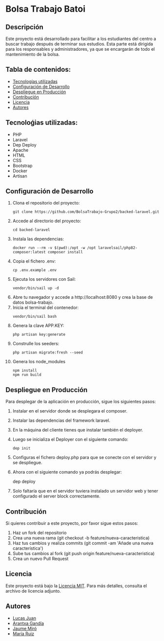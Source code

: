 # Bolsa Trabajo Batoi

## Descripción
Este proyecto está desarrollado para facilitar a los estudiantes del centro a buscar trabajo después de terminar sus estudios. Esta parte está dirigida para los responsables y administradores, ya que se encargarán de todo el mantenimiento de la bolsa. 
## Tabla de contenidos:
- [Tecnologías utilizadas](#tecnologías-utilizadas)
- [Configuración de Desarrollo](#configuración-de-desarrollo)
- [Despliegue en Producción](#despliegue-en-producción)
- [Contribución](#contribución)
- [Licencia](#licencia)
- [Autores](#autores)


## Tecnoloǵias utilizadas:
- PHP
- Laravel
- Dep Deploy
- Apache
- HTML
- CSS
- Bootstrap
- Docker
- Artisan

## Configuración de Desarrollo
1. Clona el repositorio del proyecto:
    ```
    git clone https://github.com/BolsaTrabajo-Grupo2/backed-laravel.git
    ```
2. Accede al directorio del proyecto:
    ```
    cd backed-laravel
    ```
3. Instala las dependencias:
    ```
    docker run --rm -v $(pwd):/opt -w /opt laravelsail/php82-composer:latest composer install
    ```
4. Copia el fichero .env:
    ```
    cp .env.example .env
    ```
5. Ejecuta los servidores con Sail:
    ```
    vendor/bin/sail up -d
    ```
6. Abre tu navegador y accede a http://localhost:8080 y crea la base de datos bolsa-trabajo.
7. Inicia el terminal del contenedor:
    ```
    vendor/bin/sail bash
    ```
9. Genera la clave APP.KEY:
    ```
    php artisan key:generate
    ```
11. Construlle los seeders:
    ```
    php artisan migrate:fresh --seed
    ```
13. Genera los node_modules
    ```
    npm install
    npm run build
    ```
    
## Despliegue en Producción
Para desplegar de la aplicación en producción, sigue los siguientes pasos:
1. Instalar en el servidor donde se desplegara el composer.
2. Instalar las dependencias del framework laravel.
3. En la máquina del cliente tienes que instalar también el deployer.
4. Luego se inicializa el Deployer con el siguiente comando:

       dep init

5. Configuras el fichero deploy.php para que se conecte con el servidor y se despliegue.
6. Ahora con el siguiente comando ya podrás desplegar:

   dep deploy

7. Solo faltaría que en el servidor tuviera instalado un servidor web y tener configurado el server block correctamente.
   
## Contribución
Si quieres contribuir a este proyecto, por favor sigue estos pasos:
1. Haz un fork del repositorio
2. Crea una nueva rama (git checkout -b feature/nueva-caracteristica)
3. Haz tus cambios y realiza commits (git commit -am 'Añade una nueva característica')
4. Sube tus cambios al fork (git push origin feature/nueva-caracteristica)
5. Crea un nuevo Pull Request

## Licencia
Este proyecto está bajo la [Licencia MIT](https://opensource.org/licenses/MIT). Para más detalles, consulta el archivo de licencia adjunto.

## Autores
- [Lucas Juan](https://github.com/LucasJR13)
- [Arantxa Gandía](https://github.com/Arantxaa31)
- [Jaume Miró](https://github.com/JaumeMiroCorcoles)
- [María Ruiz](https://github.com/mariaruizpaton)
